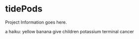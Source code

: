 # tidePods

Project Information goes here.





a haiku:
yellow banana
give children potassium
terminal cancer
